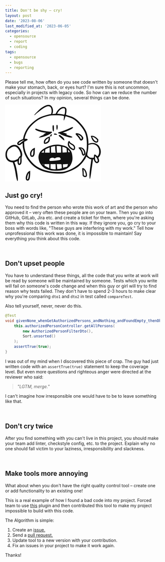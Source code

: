```yaml
---
title: Don't be shy – cry!
layout: post
date: '2023-08-06'
last_modified_at: '2023-06-05'
categories:
  - opensource
  - report
  - coding
tags:
  - opensource
  - bugs
  - reporting
---
```


Please tell me, how often do you see code written by someone
that doesn't make your stomach, back, or eyes hurt?
I'm sure this is not uncommon, especially in projects with legacy code.
So how can we reduce the number of such situations? In my opinion, several things can be done.

<img weight="520" title="Crying guy" alt="Crying guy" src="/assets/images/crying-guy.jpeg">

## Just go cry!
You need to find the person who wrote this work of art and the person who approved it 
– very often these people are on your team. Then you go into GitHub, GitLab, Jira etc. and create a ticket for them, where you're asking them why this code is written in this way.
If they ignore you, go cry to your boss with words like, "These guys are interfering with my work."
Tell how unprofessional this work was done, it is impossible to maintain! Say everything you think about this code.

<br/>

## Don't upset people
You have to understand these things, all the code that you write at work will be read by someone will be maintained by someone.
Tests which you write will fail on someone's code change and when this guy or girl will try to find reason why tests failed. 
They don't have to spend 2-3 hours to make clear why you're comparing `dto1` and `dto2` in test called `compareTest`.

Also tell yourself, never, never do this.
```java
@Test
void givenNone_whenGetAuthorizedPersons_andNothing_andFoundEmpty_thenOk() {
    this.authorizedPersonController.getAllPersons(
        new AuthorizedPersonFilterDto(),
        Sort.unsorted()
    );
    assertTrue(true);
}

```
I was out of my mind when I discovered this piece of crap.
The guy had just written code with an `assertTrue(true)` statement to keep the coverage level.
But even more questions and righteous anger were directed at the reviewer who said:
> _"LGTM, merge."_

I can't imagine how irresponsible one would have to be to leave something like that.

<br/>

## Don't cry twice

After you find something with you can't live in this project,
you should make your team add linter, checkstyle config, etc. to the project.
Explain why no one should fall victim to your laziness, irresponsibility and slackness.

<br/>

## Make tools more annoying

What about when you don't have the right quality control tool – create one or add functionality to an existing one!

This is a real example of how I found a bad code into my project. 
Forced team to use [this](https://github.com/volodya-lombrozo/jtcop/) plugin and then contributed this tool to make my project impossible to build with this code. 


The Algorithm is simple:
1. Create an [issue.](https://github.com/volodya-lombrozo/jtcop/issues/242)
2. Send a [pull request.](https://github.com/volodya-lombrozo/jtcop/pull/249)
3. Update tool to a new version with your contribution.
4. Fix an issues in your project to make it work again.

Thanks!


